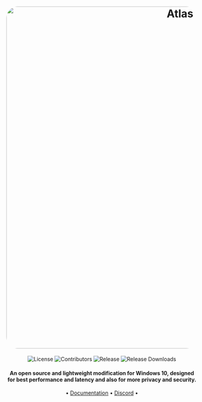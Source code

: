<h1 align="center">
  <a href="http://atlasos.net"><img src="https://gcore.jsdelivr.net/gh/Atlas-OS/Atlas@main/img/banner.png" alt="Atlas" width="900" style="border-radius: 30px"></a>
</h1>
  <p align="center">
    <img alt="License" src="https://img.shields.io/github/license/atlas-os/atlas?style=for-the-badge&logo=github&color=1A91FF"/>
    <img alt="Contributors" src="https://img.shields.io/github/contributors/atlas-os/atlas?style=for-the-badge&color=1A91FF" />
    <img alt="Release" src="https://img.shields.io/github/release/atlas-os/atlas?style=for-the-badge&color=1A91FF" />
    <img alt="Release Downloads" src="https://img.shields.io/github/downloads/Atlas-OS/Atlas/total?style=for-the-badge&logo=github&color=1A91FF" />
  </p>
<h4 align="center">An open source and lightweight modification for Windows 10, designed for best performance and latency and also for more privacy and security.</h4>

<p align="center">
  •
  <a href="https://github.com/DekuCS/LIGHT-OS/tree/main/docs">Documentation</a>
  •
  <a href="https://discord.gg/WXVGWEkrE9" target="_blank">Discord</a>
  •
</p>

